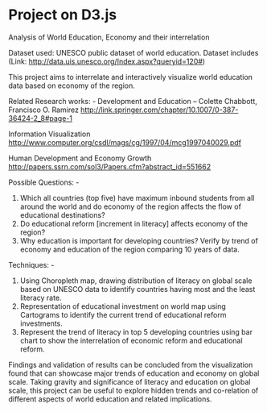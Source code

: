 # Project on D3.js

Analysis of World Education, Economy and their interrelation 

Dataset used: UNESCO public dataset of world education. Dataset includes 
                      (Link: http://data.uis.unesco.org/Index.aspx?queryid=120#)

This project aims to interrelate and interactively visualize world education data based on economy of the region. 

Related Research works: -
Development and Education – Colette Chabbott, Francisco O. Ramirez
http://link.springer.com/chapter/10.1007/0-387-36424-2_8#page-1

Information Visualization
http://www.computer.org/csdl/mags/cg/1997/04/mcg1997040029.pdf

Human Development and Economy Growth
http://papers.ssrn.com/sol3/Papers.cfm?abstract_id=551662


Possible Questions: -

1.	Which all countries (top five) have maximum inbound students from all around the world and do economy of the region affects the flow of educational destinations?
2.	Do educational reform [increment in literacy] affects economy of the region?
3.	Why education is important for developing countries? Verify by trend of economy and education of the region comparing 10 years of data.

Techniques: - 
1.	Using Choropleth map, drawing distribution of literacy on global scale based on UNESCO data to identify countries having most and the least literacy rate.
2.	Representation of educational investment on world map using Cartograms to identify the current trend of educational reform investments.
3.	Represent the trend of literacy in top 5 developing countries using bar chart to show the interrelation of economic reform and educational reform. 

Findings and validation of results can be concluded from the visualization found that can showcase major trends of education and economy on global scale. Taking gravity and significance of literacy and education on global scale, this project can be useful to explore hidden trends and co-relation of different aspects of world education and related implications.   


